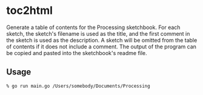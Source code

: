 # toc2html

Generate a table of contents for the Processing sketchbook. For each sketch, the sketch's filename is used as the title, and the first comment in the sketch is used as the description. A sketch will be omitted from the table of contents if it does not include a comment. The output of the program can be copied and pasted into the sketchbook's readme file.

## Usage

```
% go run main.go /Users/somebody/Documents/Processing
```

